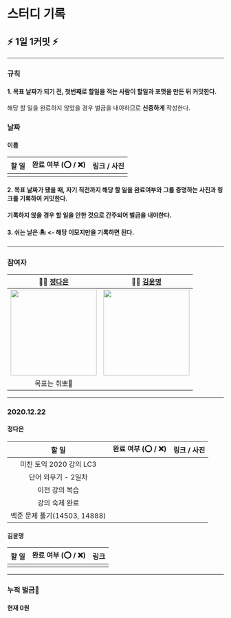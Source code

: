 # 스터디 기록

## :zap: 1일 1커밋 :zap:


---

### 규칙
#### 1. 목표 날짜가 되기 전, 첫번째로 할일을 적는 사람이 할일과 포맷을 만든 뒤 커밋한다.
 해당 할 일을 완료하지 않았을 경우 벌금을 내야하므로 **신중하게** 작성한다.

### 날짜

#### 이름

| 할 일 | 완료 여부 (⭕ / ❌) | 링크 / 사진 |
|:-----:| ------------------- |:-----------:|
|       |                     |             |


#### 2. 목표 날짜가 됐을 때, 자기 직전까지 해당 할 일을 완료여부와 그를 증명하는 사진과 링크를 기록하여 커밋한다.
#### 기록하지 않을 경우 할 일을 안한 것으로 간주되어 벌금을 내야한다.

#### 3. 쉬는 날은 🏝 <- 해당 이모지만을 기록하면 된다.

---

### 참여자

| 👩‍💻 [정다은](https://github.com/jeongdaeun98) | 👩‍💻 [김윤명](https://github.com/yoonmyung)  |
|:-----------------------------------------------:|:---------------------------------------------:|
|  <img src="https://i.imgur.com/G2JU8YL.png" width="200" />  | <img src="https://i.imgur.com/efczYmh.png" width="200" /> |
|                  목표는 취뽀🌟                  |                                               |



---

### 2020.12.22

#### 정다은
|            할 일             | 완료 여부 (⭕ / ❌) | 링크 / 사진 |
|:----------------------------:| ------------------- |:-----------:|
|   미친 토익 2020 강의 LC3    |                     |             |
|     단어 외우기 - 2일차      |                     |             |
|        이전 강의 복습        |                     |             |
|        강의 숙제 완료        |                     |             |
| 백준 문제 풀기(14503, 14888) |                     |             |

#### 김윤명
| 할 일                        | 완료 여부 (⭕ / ❌) | 링크 |
| ---------------------------- | ------------------- |:----:|
|       |                     |      |



---

### 누적 벌금:money_with_wings: 

#### 현재 0원
